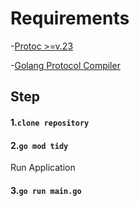 # Requirements
-[Protoc >=v.23](https://github.com/protocolbuffers/protobuf/releases)

-[Golang Protocol Compiler](https://grpc.io/docs/languages/go/quickstart/)

## Step
#### 1.`clone repository`

#### 2.`go mod tidy`

Run Application
#### 3.`go run main.go`
